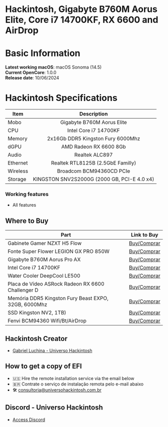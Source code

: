 # Hackintosh, Gigabyte B760M Aorus Elite, Core i7 14700KF, RX 6600 and AirDrop

# Basic Information

**Latest working macOS**: macOS Sonoma (14.5)
<br>
**Current OpenCore**: 1.0.0
<br>
**Release date**: 10/06/2024

# Hackintosh Specifications
|Item|Description|
|-|:-------:|
|Mobo|Gigabyte B760M Aorus Elite|
|CPU|Intel Core i7 14700KF|
|Memory|2x16Gb DDR5 Kingston Fury 6000Mhz|
|dGPU|AMD Radeon RX 6600 8Gb|
|Audio|Realtek ALC897|
|Ethernet|Realtek RTL8125B (2.5GbE Familly)
|Wireless|Broadcom BCM94360CD PCIe|
|Storage|KINGSTON SNV2S2000G  (2000 GB, PCI-E 4.0 x4)|

### Working features
- All features

## Where to Buy

|Part|Link to Buy|
|-|:-------:|
|Gabinete Gamer NZXT H5 Flow|[Buy/Comprar](https://www.terabyteshop.com.br/produto/23345/gabinete-gamer-nzxt-h5-flow-mid-tower-vidro-temperado-atx-white-sem-fonte-com-2-fans-cc-h51fw-01?p=880853)|
|Fonte Super Flower LEGION GX PRO 850W|[Buy/Comprar](https://www.terabyteshop.com.br/produto/17901/fonte-super-flower-legion-gx-pro-850w-80-plus-gold-pfc-ativo-semi-modular-sf-850p14xe?p=880853)|
|Gigabyte B760M Aorus Pro AX|[Buy/Comprar](https://www.terabyteshop.com.br/produto/24701/placa-mae-gigabyte-b760m-aorus-pro-ax-chipset-b760-intel-lga-1700-matx-ddr5?p=880853)|
|Intel Core i7 14700KF|[Buy/Comprar](https://www.terabyteshop.com.br/produto/26269/processador-intel-core-i7-14700kf-34-ghz-56ghz-turbo-14-geracao-20-cores-28-threads-lga-1700-bx8071514700kf?p=880853)|
|Water Cooler DeepCool LE500|[Buy/Comprar](https://www.terabyteshop.com.br/produto/22309/water-cooler-deepcool-le500-led-6-cores-240mm-intel-amd-r-le500-bklnmc-g-1?p=880853)|
|Placa de Vídeo ASRock Radeon RX 6600 Challenger D|[Buy/Comprar](https://www.terabyteshop.com.br/produto/19808/placa-de-video-asrock-radeon-rx-6600-challenger-d-8gb-gddr6-fsr-ray-tracing-90-ga2rzz-00uanf?p=880853)|
|Memória DDR5 Kingston Fury Beast EXPO, 32GB, 6000Mhz|[Buy/Comprar](https://www.terabyteshop.com.br/produto/24318/memoria-ddr5-kingston-fury-beast-expo-32gb-6000mhz-black-kf560c36bbe-32?p=880853)|
|SSD Kingston NV2, 1TB)|[Buy/Comprar](https://www.terabyteshop.com.br/produto/23000/ssd-kingston-nv2-1tb-m2-nvme-2280-leitura-3500mbs-e-gravacao-2100mbs-snv2s1000g?p=880853)|
|Fenvi BCM94360 Wifi/Bt/AirDrop|[Buy/Comprar](https://s.click.aliexpress.com/e/_Dkitndd)|

## Hackintosh Creator
- [Gabriel Luchina - Universo Hackintosh](https://luchina.com.br)

## How to get a copy of EFI
- 🇺🇸 Hire the remote installation service via the email below
- 🇧🇷 Contrate o serviço de instalação remota pelo e-mail abaixo
- 🛠️ [consultoria@universohackintosh.com.br](mailto:consultoria@universohackintosh.com.br)

## Discord - Universo Hackintosh
- [Access Discord](https://discord.universohackintosh.com.br)
